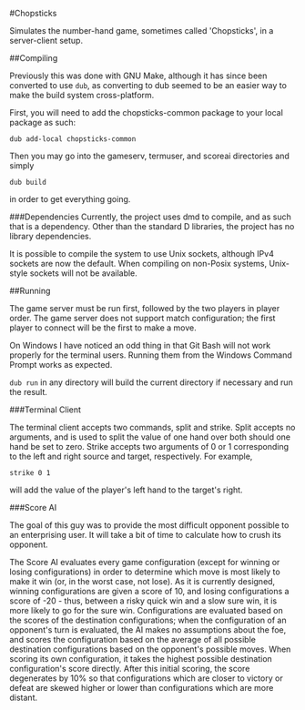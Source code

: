 #Chopsticks

Simulates the number-hand game, sometimes called 'Chopsticks', in a
server-client setup.

##Compiling

Previously this was done with GNU Make, although it has since been converted to
use `dub`, as converting to dub seemed to be an easier way to make the build
system cross-platform.

First, you will need to add the chopsticks-common package to your local package
as such:

`dub add-local chopsticks-common`

Then you may go into the gameserv, termuser, and scoreai directories and simply

`dub build`

in order to get everything going.

###Dependencies
Currently, the project uses dmd to compile, and as such that is a dependency.
Other than the standard D libraries, the project has no library dependencies.

It is possible to compile the system to use Unix sockets, although IPv4 sockets
are now the default. When compiling on non-Posix systems, Unix-style sockets
will not be available.

##Running

The game server must be run first, followed by the two players in player order.
The game server does not support match configuration; the first player to
connect will be the first to make a move.

On Windows I have noticed an odd thing in that Git Bash will not work properly
for the terminal users. Running them from the Windows Command Prompt works as
expected.

`dub run` in any directory will build the current directory if necessary and run
the result.

###Terminal Client

The terminal client accepts two commands, split and strike. Split accepts no
arguments, and is used to split the value of one hand over both should one hand
be set to zero. Strike accepts two arguments of 0 or 1 corresponding to the
left and right source and target, respectively. For example,

	strike 0 1
will add the value of the player's left hand to the target's right.

###Score AI

The goal of this guy was to provide the most difficult opponent possible to an
enterprising user. It will take a bit of time to calculate how to crush its
opponent.

The Score AI evaluates every game configuration (except for winning or losing
configurations) in order to determine which move is most likely to make it win
(or, in the worst case, not lose). As it is currently designed, winning
configurations are given a score of 10, and losing configurations a score of -20 -
thus, between a risky quick win and a slow sure win, it is more likely to go for
the sure win. Configurations are evaluated based on the scores of the
destination configurations; when the configuration of an opponent's turn is
evaluated, the AI makes no assumptions about the foe, and scores the
configuration based on the average of all possible destination configurations
based on the opponent's possible moves. When scoring its own configuration, it
takes the highest possible destination configuration's score directly. After
this initial scoring, the score degenerates by 10% so that configurations which
are closer to victory or defeat are skewed higher or lower than configurations
which are more distant.
